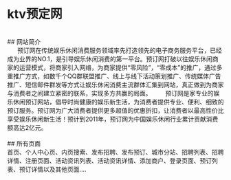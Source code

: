 # ktv预定网
<br>
## 网站简介 
<br>
&nbsp;&nbsp;&nbsp;&nbsp;&nbsp;&nbsp;预订网在传统娱乐休闲消费服务领域率先打造领先的电子商务服务平台，已经成为业界的NO.1，是引导娱乐休闲消费的第一平台。预订网打破以往娱乐休闲商家的运营模式，将商家引入网络，为商家提供“零风险”，“零成本”的推广，通过多重推广方式，如数千个QQ群联盟推广、线上与线下活动策划推广、传统媒体广告推广、短信邮件群发等方式让娱乐休闲消费主流群体汇集到网站，真正做到为商家与消费者之间建立紧密的联系，实现多方共赢的局面。 　　预订网是家专业的娱乐休闲预订网站，倡导时尚健康的娱乐新生活，为消费者提供专业、便利、细致的预订服务。预订网为广大消费者提供更多超值的优惠折扣，让消费者以最高性价比享受娱乐休闲新生活！预计到2011年，预订网为中国娱乐休闲行业累计贡献消费额高达2亿元。
<br>
<br>
## 所有页面
<br>
首页、个人中心页、内页搜索、发布招聘、发布预订、城市分站、招聘列表、招聘详情、注册页面、活动资讯列表、活动资讯详情、添加商户、登录页面、预订列表、预订详情以及其他页面....
<br>
<br>